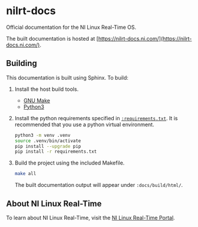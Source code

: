 # nilrt-docs
Official documentation for the NI Linux Real-Time OS.

The built documentation is hosted at [https://nilrt-docs.ni.com/](https://nilrt-docs.ni.com/).


## Building
This documentation is built using Sphinx. To build:

1. Install the host build tools.
   * [GNU Make](https://www.gnu.org/software/make/)
   * [Python3](https://www.python.org/downloads/)

1. Install the python requirements specified in [`:requirements.txt`](./requirements.txt).
    It is recommended that you use a python virtual environment.

    ```bash
    python3 -m venv .venv
    source .venv/bin/activate
    pip install --upgrade pip
    pip install -r requirements.txt
    ```

1. Build the project using the included Makefile.

   ``` bash
   make all
   ```

   The built documentation output will appear under `:docs/build/html/`.


## About NI Linux Real-Time
To learn about NI Linux Real-Time, visit the [NI Linux Real-Time Portal](http://www.ni.com/white-paper/14627/en/).
